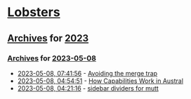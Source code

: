 # [Lobsters](../../../README.md)

## [Archives](../../index.md) for [2023](../index.md)

### [Archives](../../index.md) for [2023-05-08](index.md)

* [2023-05-08, 07:41:56](https://lobste.rs/s/uvcinl/avoiding_merge_trap) - [Avoiding the merge trap](https://lwn.net/Articles/926240/)
* [2023-05-08, 04:54:51](https://lobste.rs/s/qbeqio/how_capabilities_work_austral) - [How Capabilities Work in Austral](https://borretti.me/article/how-capabilities-work-austral)
* [2023-05-08, 04:21:16](https://lobste.rs/s/wuybjp/sidebar_dividers_for_mutt) - [sidebar dividers for mutt](https://jmtd.net/log/mutt_sidebar/)
